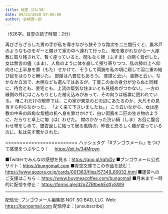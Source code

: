 ```yaml
---
title: 秘密（23/30）
date: 09/23/2020 07:00:00
author: 谷崎潤一郎
---
```


（526字。目安の読了時間：2分）

再びざらざらした男の手が私を導きながら狭そうな路次を二三間行くと、裏木戸のようなものをギーと開けて家の中へ連れて行った。
眼を塞がれながら一人座敷に取り残されて、暫く座っていると、間もなく襖（ふすま）の開く音がした。
女は無言の儘（まま）、人魚のように体を崩して擦り寄りつつ、私の膝の上へ仰向きに上半身を靠（もた）せかけて、そうして両腕を私の項に廻して羽二重の結び目をはらりと解いた。
部屋は八畳位もあろう。
普請と云い、装飾と云い、なかなか立派で、木柄なども選んではあるが、丁度この女の身分が分らぬと同様に、待合とも、妾宅とも、上流の堅気な住まいとも見極めがつかない。
一方の縁側の外にはこんもりとした植え込みがあって、その向うは板塀に囲われている。
唯これだけの眼界では、この家が東京のどの辺にあたるのか、大凡その見当すら判らなかった。
「よく来て下さいましたね。」
こう云いながら、女は座敷の中央の四角な紫檀の机へ身を靠せかけて、白い両腕を二匹の生き物のように、だらりと卓上に匍（は）わせた。
襟のかかった渋い縞（しま）お召に腹合わせ帯をしめて、銀杏返しに結って居る風情の、昨夜と恐ろしく趣が変っているのに、私は先ず驚かされた。

=========================
ハッシュタグ「#ブンゴウメール」をつけて感想をつぶやこう！　
https://bit.ly/34Mrpyn

■Twitterでみんなの感想を見る：https://goo.gl/rgfoDv
■ブンゴウメール公式サイト：https://bungomail.com
■青空文庫でこの作品を読む：https://www.aozora.gr.jp/cards/001383/files/57349_60032.html
■運営へのご支援はこちら： https://www.buymeacoffee.com/bungomail
■月末まで一時的に配信を停止： https://forms.gle/d2gZZBtbeAEdXySW9

-------
配信元: ブンゴウメール編集部
NOT SO BAD, LLC.
Web: https://bungomail.com
配信停止：[unsubscribe]

